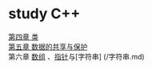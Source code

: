 # study C++

 [第四章 类](/类.md)  
 [第五章 数据的共享与保护](/数据的共享与保护.md)  
 第六章 [数组](/数组.md) 、[指针](/指针.md)与[字符串] (/字符串.md)
